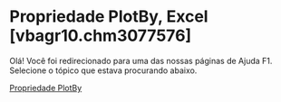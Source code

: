 
# Propriedade PlotBy, Excel [vbagr10.chm3077576]

Olá! Você foi redirecionado para uma das nossas páginas de Ajuda F1. Selecione o tópico que estava procurando abaixo.

[Propriedade PlotBy](http://msdn.microsoft.com/library/9cbc8692-0b50-1b46-c945-a3594a5d29b2%28Office.15%29.aspx)
